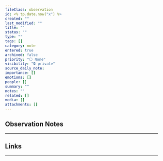 ```yaml
---
fileClass: observation
id: <% tp.date.now("x") %>
created: ""
last_modified: ""
title: ""
status: ""
type: ""
tags: []
category: note
entered: true
archived: false
priority: "⚪ None"
visibility: "🔒 private"
source_daily_note: 
importance: []
emotions: []
people: []
summary: ""
notes: ""
related: []
media: []
attachments: []
---
```

## Observation Notes
---


## Links
---

